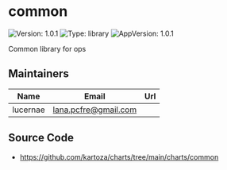 

# common

![Version: 1.0.1](https://img.shields.io/badge/Version-1.0.1-informational?style=flat-square) ![Type: library](https://img.shields.io/badge/Type-library-informational?style=flat-square) ![AppVersion: 1.0.1](https://img.shields.io/badge/AppVersion-1.0.1-informational?style=flat-square)

Common library for ops

## Maintainers

| Name | Email | Url |
| ---- | ------ | --- |
| lucernae | lana.pcfre@gmail.com |  |

## Source Code

* <https://github.com/kartoza/charts/tree/main/charts/common>

